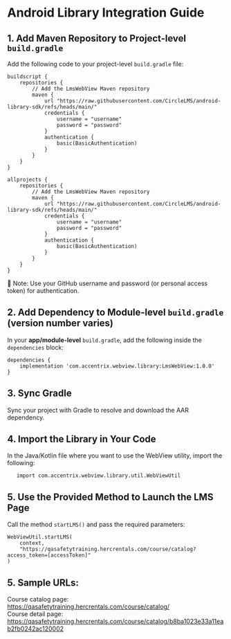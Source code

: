 # Android Library Integration Guide

## **1. Add Maven Repository to Project-level `build.gradle`**  
   Add the following code to your project-level `build.gradle` file:
```
buildscript {
    repositories {
        // Add the LmsWebView Maven repository
        maven {
            url "https://raw.githubusercontent.com/CircleLMS/android-library-sdk/refs/heads/main/"
            credentials {
                username = "username"
                password = "password"
            }
            authentication {
                basic(BasicAuthentication)
            }
        }
    }
}

allprojects {
    repositories {
        // Add the LmsWebView Maven repository
        maven {
            url "https://raw.githubusercontent.com/CircleLMS/android-library-sdk/refs/heads/main/"
            credentials {
                username = "username"
                password = "password"
            }
            authentication {
                basic(BasicAuthentication)
            }
        }
    }
}
```
🔐 Note: Use your GitHub username and password (or personal access token) for authentication.

## **2. Add Dependency to Module-level `build.gradle`** (version number varies)  
   In your **app/module-level** `build.gradle`, add the following inside the `dependencies` block:
```
dependencies {
    implementation 'com.accentrix.webview.library:LmsWebView:1.0.0'
}
```

## **3. Sync Gradle**  
   Sync your project with Gradle to resolve and download the AAR dependency.  
   
## **4. Import the Library in Your Code**  
   In the Java/Kotlin file where you want to use the WebView utility, import the following:  
```
   import com.accentrix.webview.library.util.WebViewUtil
```

## **5. Use the Provided Method to Launch the LMS Page**  
   Call the method `startLMS()` and pass the required parameters:
```
WebViewUtil.startLMS(
    context,
    "https://qasafetytraining.hercrentals.com/course/catalog?access_token=[accessToken]"
)
```
## **5. Sample URLs:**  
Course catalog page: https://qasafetytraining.hercrentals.com/course/catalog/  
Course detail page: https://qasafetytraining.hercrentals.com/course/catalog/b8ba1023e33a11eab2fb0242ac120002
